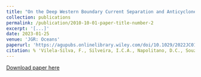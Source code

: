 ```yaml
---
title: "On the Deep Western Boundary Current Separation and Anticyclone Genesis off Northeast Brazil"
collection: publications
permalink: /publication/2010-10-01-paper-title-number-2
excerpt: '[...]'
date: 2023-01-25
venue: 'JGR: Oceans'
paperurl: 'https://agupubs.onlinelibrary.wiley.com/doi/10.1029/2022JC019168'
citation: % 'Vilela-Silva, F., Silveira, I.C.A., Napolitano, D.C., Souza-Neto, P.W.M., Bilo, T.C., Gangopadhyay, A. (2023). &quot;On the Deep Western Boundary Current Separation and Anticyclone Genesis off Northeast Brazil.&quot; <i>JGR: Oceans</i>, 128, e2022JC019168..'
---
```

[Download paper here](https://agupubs.onlinelibrary.wiley.com/doi/10.1029/2022JC019168)
